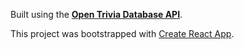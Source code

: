 Built using the [**Open Trivia Database API**](https://opentdb.com/).

This project was bootstrapped with [Create React App](https://github.com/facebook/create-react-app).
